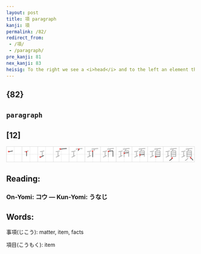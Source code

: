 ```yaml
---
layout: post
title: 項 paragraph
kanji: 項
permalink: /82/
redirect_from:
 - /項/
 - /paragraph/
pre_kanji: 81
nex_kanji: 83
heisig: To the right we see a <i>head</i> and to the left an element that means <i>craft</i>. When we think of a <b>paragraph</b>, we immediately think of a <i>heading</i> device to break a text into parts. (Think of the elaborate <i>heads</i> often seen at the start of medieval manuscripts and the task becomes easier still.) Just where and how to do it belongs to the writer's <i>craft</i>. Hence, we define <b>paragraphing</b> as the "<i>heading craft</i>" to remember this character.
---
```


## {82}

## `paragraph`

## [12]

<div class="stroke"><img src="../images/E9A085.png" /></div>

## Reading:

### On-Yomi: コウ &mdash; Kun-Yomi: うなじ

## Words:

事項(じこう): matter, item, facts

項目(こうもく): item
